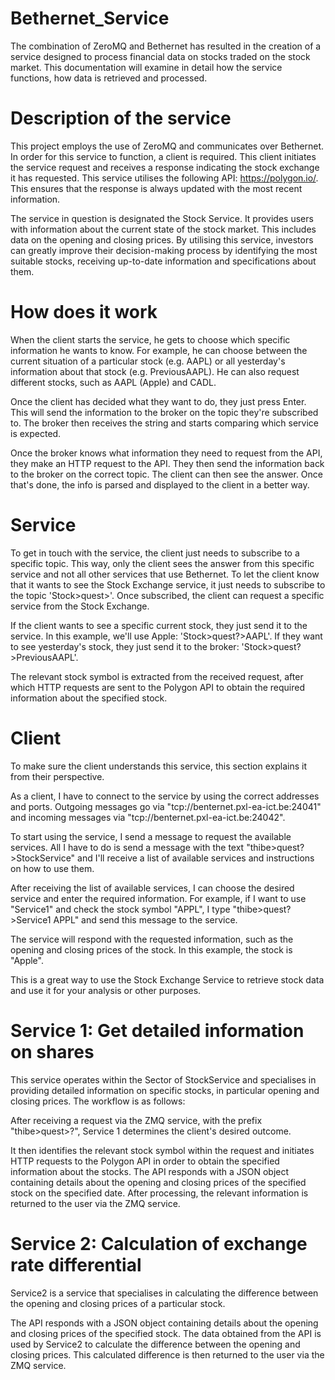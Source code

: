 # Bethernet_Service

The combination of ZeroMQ and Bethernet has resulted in the creation of a service designed to process financial data on stocks traded on the stock market. This documentation will examine in detail how the service functions, how data is retrieved and processed.

# Description of the service

This project employs the use of ZeroMQ and communicates over Bethernet. In order for this service to function, a client is required. This client initiates the service request and receives a response indicating the stock exchange it has requested. This service utilises the following API: https://polygon.io/. This ensures that the response is always updated with the most recent information.

The service in question is designated the Stock Service. It provides users with information about the current state of the stock market. This includes data on the opening and closing prices. By utilising this service, investors can greatly improve their decision-making process by identifying the most suitable stocks, receiving up-to-date information and specifications about them.

# How does it work

When the client starts the service, he gets to choose which specific information he wants to know. For example, he can choose between the current situation of a particular stock (e.g. AAPL) or all yesterday's information about that stock (e.g. PreviousAAPL). He can also request different stocks, such as AAPL (Apple) and CADL. 

Once the client has decided what they want to do, they just press Enter. This will send the information to the broker on the topic they're subscribed to. The broker then receives the string and starts comparing which service is expected.

Once the broker knows what information they need to request from the API, they make an HTTP request to the API. They then send the information back to the broker on the correct topic. The client can then see the answer. Once that's done, the info is parsed and displayed to the client in a better way.

# Service

To get in touch with the service, the client just needs to subscribe to a specific topic. This way, only the client sees the answer from this specific service and not all other services that use Bethernet. To let the client know that it wants to see the Stock Exchange service, it just needs to subscribe to the topic 'Stock>quest>'. Once subscribed, the client can request a specific service from the Stock Exchange. 

If the client wants to see a specific current stock, they just send it to the service. In this example, we'll use Apple: 'Stock>quest?>AAPL'. If they want to see yesterday's stock, they just send it to the broker: 'Stock>quest?>PreviousAAPL'.

The relevant stock symbol is extracted from the received request, after which HTTP requests are sent to the Polygon API to obtain the required information about the specified stock. 

# Client

To make sure the client understands this service, this section explains it from their perspective.

As a client, I have to connect to the service by using the correct addresses and ports. Outgoing messages go via "tcp://benternet.pxl-ea-ict.be:24041" and incoming messages via "tcp://benternet.pxl-ea-ict.be:24042".

To start using the service, I send a message to request the available services. All I have to do is send a message with the text "thibe>quest?>StockService" and I'll receive a list of available services and instructions on how to use them.

After receiving the list of available services, I can choose the desired service and enter the required information. For example, if I want to use "Service1" and check the stock symbol "APPL", I type "thibe>quest?>Service1 APPL" and send this message to the service.

The service will respond with the requested information, such as the opening and closing prices of the stock. In this example, the stock is "Apple".

This is a great way to use the Stock Exchange Service to retrieve stock data and use it for your analysis or other purposes.

# Service 1: Get detailed information on shares

This service operates within the Sector of StockService and specialises in providing detailed information on specific stocks, in particular opening and closing prices. The workflow is as follows:

After receiving a request via the ZMQ service, with the prefix "thibe>quest>?", Service 1 determines the client's desired outcome.

It then identifies the relevant stock symbol within the request and initiates HTTP requests to the Polygon API in order to obtain the specified information about the stocks. The API responds with a JSON object containing details about the opening and closing prices of the specified stock on the specified date. After processing, the relevant information is returned to the user via the ZMQ service.

# Service 2: Calculation of exchange rate differential

Service2 is a service that specialises in calculating the difference between the opening and closing prices of a particular stock.

The API responds with a JSON object containing details about the opening and closing prices of the specified stock.
The data obtained from the API is used by Service2 to calculate the difference between the opening and closing prices. This calculated difference is then returned to the user via the ZMQ service.
